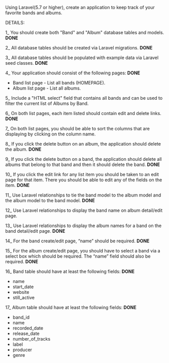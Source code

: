 Using Laravel(5.7 or higher), create an application to keep track of your favorite bands and albums. 


DETAILS:

1_ You should create both "Band" and "Album" database tables and models. **DONE**

2_ All database tables should be created via Laravel migrations. **DONE**

3_ All database tables should be populated with example data via Laravel seed classes. **DONE**

4_ Your application should consist of the following pages: **DONE**
- Band list page - List all bands (HOMEPAGE).
- Album list page - List all albums. 

5_ Include a "HTML select" field that contains all bands and can be used to filter the current list of Albums by Band.

6_ On both list pages, each item listed should contain edit and delete links. **DONE**

7_ On both list pages, you should be able to sort the columns that are displaying by clicking on the column name. 

8_ If you click the delete button on an album, the application should delete the album. **DONE**

9_ If you click the delete button on a band, the application should delete all albums that belong to that band and then it should delete the band. **DONE**

10_ If you click the edit link for any list item you should be taken to an edit page for that item. There you should be able to edit any of the fields on the item. **DONE**

11_ Use Laravel relationships to tie the band model to the album model and the album model to the band model. **DONE**

12_ Use Laravel relationships to display the band name on album detail/edit page. 

13_ Use Laravel relationships to display the album names for a band on the band detail/edit page. **DONE**

14_ For the band create/edit page, “name” should be required. **DONE**

15_ For the album create/edit page, you should have to select a band via a select box which should be required. The “name” field should also be required. **DONE**

16_ Band table should have at least the following fields: **DONE**
- name 
- start_date 
- website 
- still_active 

17_ Album table should have at least the following fields: **DONE**
- band_id 
- name 
- recorded_date 
- release_date 
- number_of_tracks 
- label 
- producer 
- genre
